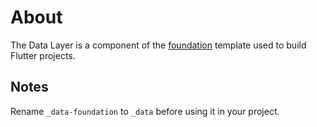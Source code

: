 # About

The Data Layer is a component of the [foundation](https://github.com/robmllze/foundation) template used to build Flutter projects.

## Notes

Rename `_data-foundation` to `_data` before using it in your project.
